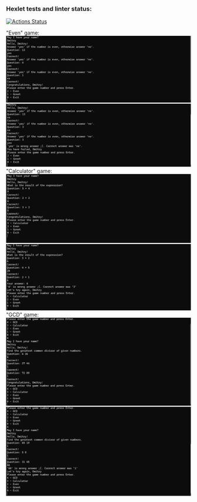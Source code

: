 ### Hexlet tests and linter status:
[![Actions Status](https://github.com/monsterius/java-project-61/actions/workflows/hexlet-check.yml/badge.svg)](https://github.com/monsterius/java-project-61/actions)

"Even" game:
![even-2.png](images/even-1.png)
![even-3.png](images/even-2.png)
"Calculator" game:
![calc-1.png](images/calc-1.png)
![calc-2.png](images/calc-2.png)
"GCD" game: 
![GCD-1.png](images/GCD-1.png)
![GCD-2.png](images/GCD-2.png)